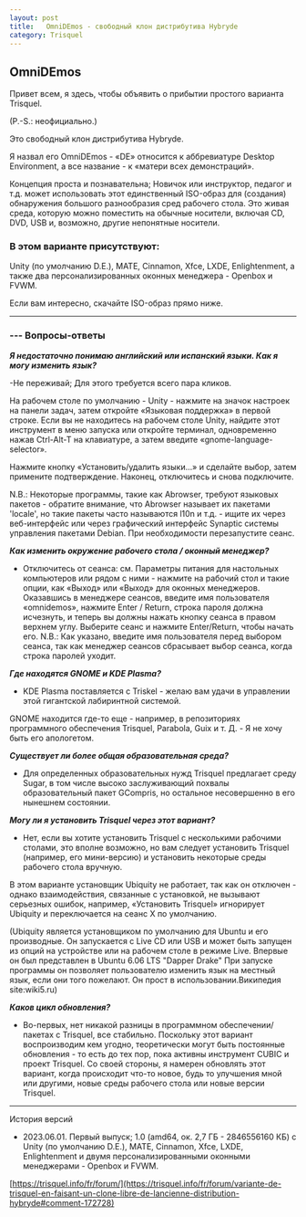 ```yaml
---
layout: post
title:   OmniDEmos - свободный клон дистрибутива Hybryde
category: Trisquel
---
```


## OmniDEmos

Привет всем, я здесь, чтобы объявить о прибытии простого варианта Trisquel.

(P.-S.: неофициально.)

Это свободный клон дистрибутива Hybryde.

Я назвал его OmniDEmos - «DE» относится к аббревиатуре Desktop Environment, а все название - к «матери всех демонстраций».

Концепция проста и познавательна; Новичок или инструктор, педагог и т.д. может использовать этот единственный ISO-образ для (создания) обнаружения большого разнообразия сред рабочего стола. Это живая среда, которую можно поместить на обычные носители, включая CD, DVD, USB и, возможно, другие непонятные носители.

### В этом варианте присутствуют: 

Unity (по умолчанию D.E.), MATE, Cinnamon, Xfce, LXDE, Enlightenment, а также два персонализированных оконных менеджера - Openbox и FVWM.

Если вам интересно, скачайте ISO-образ прямо ниже.

---

### --- Вопросы-ответы

***Я недостаточно понимаю английский или испанский языки. Как я могу изменить язык?***

-Не переживай; Для этого требуется всего пара кликов.

На рабочем столе по умолчанию - Unity - нажмите на значок настроек на панели задач, затем откройте «Языковая поддержка» в первой строке. Если вы не находитесь на рабочем столе Unity, найдите этот инструмент в меню запуска или откройте терминал, одновременно нажав Ctrl-Alt-T на клавиатуре, а затем введите «gnome-language-selector».

Нажмите кнопку «Установить/удалить языки...» и сделайте выбор, затем примените подтверждение.
Наконец, отключитесь и снова подключите.

N.B.: Некоторые программы, такие как Abrowser, требуют языковых пакетов - обратите внимание, что Abrowser называет их пакетами 'locale', но такие пакеты часто называются l10n и т.д. - ищите их через веб-интерфейс или через графический интерфейс Synaptic системы управления пакетами Debian.
При необходимости перезапустите сеанс.

***Как изменить окружение рабочего стола / оконный менеджер?***

- Отключитесь от сеанса: см. Параметры питания для настольных компьютеров или рядом с ними - нажмите на рабочий стол и такие опции, как «Выход» или «Выход» для оконных менеджеров. Оказавшись в менеджере сеансов, введите имя пользователя «omnidemos», нажмите Enter / Return, строка пароля должна исчезнуть, и теперь вы должны нажать кнопку сеанса в правом верхнем углу. Выберите сеанс и нажмите Enter/Return, чтобы начать его.
N.B.: Как указано, введите имя пользователя перед выбором сеанса, так как менеджер сеансов сбрасывает выбор сеанса, когда строка паролей уходит.

***Где находятся GNOME и KDE Plasma?***

- KDE Plasma поставляется с Triskel - желаю вам удачи в управлении этой гигантской лабиринтной системой.

GNOME находится где-то еще - например, в репозиториях программного обеспечения Trisquel, Parabola, Guix и т. Д. - Я не хочу быть его апологетом.

***Существует ли более общая образовательная среда?***

- Для определенных образовательных нужд Trisquel предлагает среду Sugar, в том числе высоко заслуживающий похвалы образовательный пакет GCompris, но остальное несовершенно в его нынешнем состоянии.

***Могу ли я установить Trisquel через этот вариант?***

- Нет, если вы хотите установить Trisquel с несколькими рабочими столами, это вполне возможно, но вам следует установить Trisquel (например, его мини-версию) и установить некоторые среды рабочего стола вручную. 

В этом варианте установщик Ubiquity не работает, так как он отключен - однако взаимодействия, связанные с установкой, не вызывают серьезных ошибок, например, «Установить Trisquel» игнорирует Ubiquity и переключается на сеанс X по умолчанию.

(Ubiquity является установщиком по умолчанию для Ubuntu и его производные. Он запускается с Live CD или USB и может быть запущен из опций на устройстве или на рабочем столе в режиме Live. Впервые он был представлен в Ubuntu 6.06 LTS "Dapper Drake" При запуске программы он позволяет пользователю изменить язык на местный язык, если они того пожелают. Он прост в использовании.Википедия  site:wiki5.ru)

***Каков цикл обновления?***

- Во-первых, нет никакой разницы в программном обеспечении/пакетах с Trisquel, все стабильно.
Поскольку этот вариант воспроизводим кем угодно, теоретически могут быть постоянные обновления - то есть до тех пор, пока активны инструмент CUBIC и проект Trisquel.
Со своей стороны, я намерен обновлять этот вариант, когда происходит что-то новое, будь то улучшения мной или другими, новые среды рабочего стола или новые версии Trisquel.

---
История версий

- 2023.06.01. Первый выпуск; 1.0 (amd64, ок. 2,7 ГБ - 2846556160 КБ) с Unity (по умолчанию D.E.), MATE, Cinnamon, Xfce, LXDE, Enlightenment и двумя персонализированными оконными менеджерами - Openbox и FVWM.

[https://trisquel.info/fr/forum/](https://trisquel.info/fr/forum/variante-de-trisquel-en-faisant-un-clone-libre-de-lancienne-distribution-hybryde#comment-172728)